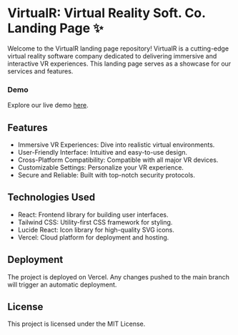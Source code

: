 # VirtualR: Virtual Reality Soft. Co. Landing Page ✨

Welcome to the VirtualR landing page repository! VirtualR is a cutting-edge virtual reality software company dedicated to delivering immersive and interactive VR experiences. This landing page serves as a showcase for our services and features.

### Demo

Explore our live demo [here](https://virtual-r-six.vercel.app/).

## Features
- Immersive VR Experiences: Dive into realistic virtual environments.
- User-Friendly Interface: Intuitive and easy-to-use design.
- Cross-Platform Compatibility: Compatible with all major VR devices.
- Customizable Settings: Personalize your VR experience.
- Secure and Reliable: Built with top-notch security protocols.

## Technologies Used
- React: Frontend library for building user interfaces.
- Tailwind CSS: Utility-first CSS framework for styling.
- Lucide React: Icon library for high-quality SVG icons.
- Vercel: Cloud platform for deployment and hosting.

## Deployment
The project is deployed on Vercel. Any changes pushed to the main branch will trigger an automatic deployment.

## License
This project is licensed under the MIT License. 

